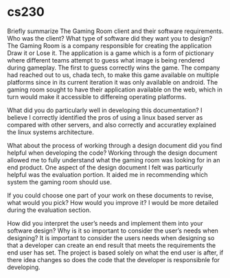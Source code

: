 # cs230
Briefly summarize The Gaming Room client and their software requirements. Who was the client? What type of software did they want you to design?  The Gaming Room is a company responsible for creating the application Draw it or Lose it. The application is a game which is a form of pictionary where different teams attempt to guess what image is being rendered during gameplay. The first to guess correctly wins the game. The company had reached out to us, chada tech, to make this game available on multiple platforms since in its current iteration it was only available on android. The gaming room sought to have their application available on the web, which in turn would make it accessible to differeing operating platforms.

What did you do particularly well in developing this documentation? I believe I correctly identified the pros of using a linux based server as compared with other servers, and also correctly and accuratley explained the linux systems architecture. 

What about the process of working through a design document did you find helpful when developing the code? Working through the design document allowed me to fully understand what the gaming room was looking for in an end product. One aspect of the design document I felt was particurly helpful was the evaluation portion. It aided me in recommending which system the gaming room should use. 

If you could choose one part of your work on these documents to revise, what would you pick? How would you improve it? I would be more detailed during the evaluation section.

How did you interpret the user’s needs and implement them into your software design? Why is it so important to consider the user’s needs when designing? It is important to consider the users needs when designing so that a developer can create an end result that meets the requirements the end user has set. The project is based solely on what the end user is after, if there idea changes so does the code that the developer is responsibnle for developing. 
